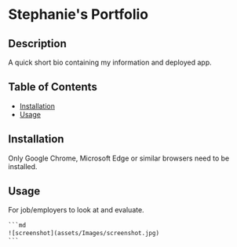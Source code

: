 # Stephanie's Portfolio

## Description

A quick short bio containing my information and deployed app.

## Table of Contents 

- [Installation](#installation)
- [Usage](#usage)


## Installation

Only Google Chrome, Microsoft Edge or similar browsers need to be installed.

## Usage

For job/employers to look at and evaluate. 

    ```md
    ![screenshot](assets/Images/screenshot.jpg)
    ```

